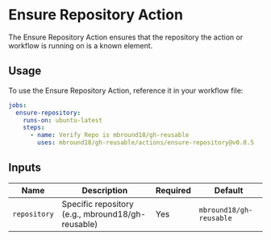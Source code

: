 # Ensure Repository Action

The Ensure Repository Action ensures that the repository the action or workflow is running on is a known element.

## Usage

To use the Ensure Repository Action, reference it in your workflow file:

```yaml
jobs:
  ensure-repository:
    runs-on: ubuntu-latest
    steps:
      - name: Verify Repo is mbround18/gh-reusable
        uses: mbround18/gh-reusable/actions/ensure-repository@v0.0.5
```

## Inputs

| Name        | Description                                      | Required | Default            |
|-------------|--------------------------------------------------|----------|--------------------|
| `repository`| Specific repository (e.g., mbround18/gh-reusable)| Yes      | `mbround18/gh-reusable`|
